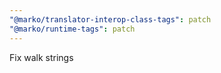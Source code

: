 ```yaml
---
"@marko/translator-interop-class-tags": patch
"@marko/runtime-tags": patch
---
```


Fix walk strings
